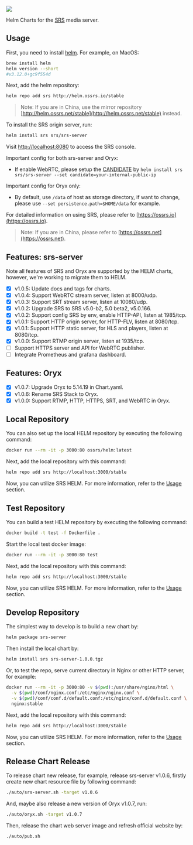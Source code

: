 [![](https://badgen.net/discord/members/CrQNVSC6M3)](https://discord.gg/CrQNVSC6M3)

Helm Charts for the [SRS](https://github.com/ossrs/srs) media server.

## Usage

First, you need to install [helm](https://helm.sh/docs/intro/install/). For example, on MacOS:

```bash
brew install helm
helm version --short
#v3.12.0+gc9f554d
```

Next, add the helm repository:

```bash
helm repo add srs http://helm.ossrs.io/stable
```

> Note: If you are in China, use the mirror repository [http://helm.ossrs.net/stable](http://helm.ossrs.net/stable) instead.

To install the SRS origin server, run:

```bash
helm install srs srs/srs-server
```

Visit [http://localhost:8080](http://localhost:8080) to access the SRS console.

Important config for both srs-server and Oryx:

* If enable WebRTC, please setup the [CANDIDATE](https://ossrs.io/lts/en-us/docs/v5/doc/webrtc#config-candidate) by `helm install srs srs/srs-server --set candidate=your-internal-public-ip`

Important config for Oryx only:

* By default, use `/data` of host as storage directory, if want to change, please use `--set persistence.path=$HOME/data` for example.

For detailed information on using SRS, please refer to [https://ossrs.io](https://ossrs.io).

> Note: If you are in China, please refer to [https://ossrs.net](https://ossrs.net).

## Features: srs-server

Note all features of SRS and Oryx are supported by the HELM charts, however, we're working to 
migrate them to HELM.

- [x] v1.0.5: Update docs and tags for charts.
- [x] v1.0.4: Support WebRTC stream server, listen at 8000/udp.
- [x] v1.0.3: Support SRT stream server, listen at 10080/udp.
- [x] v1.0.2: Upgrade SRS to SRS v5.0-b2, 5.0 beta2, v5.0.166.
- [x] v1.0.2: Support config SRS by env, enable HTTP-API, listen at 1985/tcp.
- [x] v1.0.1: Support HTTP origin server, for HTTP-FLV, listen at 8080/tcp.
- [x] v1.0.1: Support HTTP static server, for HLS and players, listen at 8080/tcp.
- [x] v1.0.0: Support RTMP origin server, listen at 1935/tcp.
- [ ] Support HTTPS server and API for WebRTC publisher.
- [ ] Integrate Prometheus and grafana dashboard.

## Features: Oryx

- [x] v1.0.7: Upgrade Oryx to 5.14.19 in Chart.yaml.
- [x] v1.0.6: Rename SRS Stack to Oryx.
- [x] v1.0.0: Support RTMP, HTTP, HTTPS, SRT, and WebRTC in Oryx.

## Local Repository

You can also set up the local HELM repository by executing the following command:

```bash
docker run --rm -it -p 3000:80 ossrs/helm:latest
```

Next, add the local repository with this command:

```bash
helm repo add srs http://localhost:3000/stable
```

Now, you can utilize SRS HELM. For more information, refer to the [Usage](#usage) section.

## Test Repository

You can build a test HELM repository by executing the following command:

```bash
docker build -t test -f Dockerfile .
```

Start the local test docker image:

```bash
docker run --rm -it -p 3000:80 test
```

Next, add the local repository with this command:

```bash
helm repo add srs http://localhost:3000/stable
```

Now, you can utilize SRS HELM. For more information, refer to the [Usage](#usage) section.

## Develop Repository

The simplest way to develop is to build a new chart by:

```bash
helm package srs-server
```

Then install the local chart by:

```bash
helm install srs srs-server-1.0.0.tgz
```

Or, to test the repo, serve current directory in Nginx or other HTTP server, for example:

```bash
docker run --rm -it -p 3000:80 -v $(pwd):/usr/share/nginx/html \
  -v $(pwd)/conf/nginx.conf:/etc/nginx/nginx.conf \
  -v $(pwd)/conf/conf.d/default.conf:/etc/nginx/conf.d/default.conf \
  nginx:stable
```

Next, add the local repository with this command:

```bash
helm repo add srs http://localhost:3000/stable
```

Now, you can utilize SRS HELM. For more information, refer to the [Usage](#usage) section.

## Release Chart Release

To release chart new release, for example, release srs-server v1.0.6, firstly create new chart resource 
file by following command:

```bash
./auto/srs-server.sh -target v1.0.6
```

And, maybe also release a new version of Oryx v1.0.7, run:

```bash
./auto/oryx.sh -target v1.0.7
```

Then, release the chart web server image and refresh official website by:

```bash
./auto/pub.sh
```
